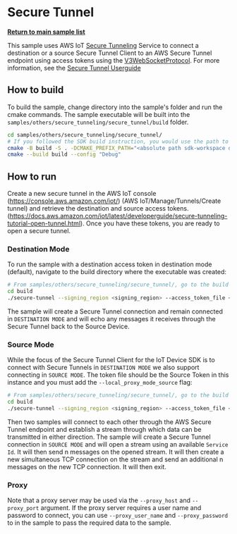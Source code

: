 # Secure Tunnel

[**Return to main sample list**](../../README.md)

This sample uses AWS IoT [Secure Tunneling](https://docs.aws.amazon.com/iot/latest/developerguide/secure-tunneling.html) Service to connect a destination or a source Secure Tunnel Client to an AWS Secure Tunnel endpoint using access tokens using the [V3WebSocketProtocol](https://github.com/aws-samples/aws-iot-securetunneling-localproxy/blob/main/V3WebSocketProtocolGuide.md). For more information, see the [Secure Tunnel Userguide](../../../documents/Secure_Tunnel_Userguide.md)

## How to build

To build the sample, change directory into the sample's folder and run the cmake commands. The sample executable will be built into the `samples/others/secure_tunneling/secure_tunnel/build` folder.
```sh
cd samples/others/secure_tunneling/secure_tunnel/
# If you followed the SDK build instruction, you would use the path to `sdk-workspace` folder for `CMAKE_PREFIX_PATH` here
cmake -B build -S . -DCMAKE_PREFIX_PATH="<absolute path sdk-workspace dir>" -DCMAKE_BUILD_TYPE="Debug" .
cmake --build build --config "Debug"
```

## How to run

Create a new secure tunnel in the AWS IoT console (https://console.aws.amazon.com/iot/) (AWS IoT/Manage/Tunnels/Create tunnel) and retrieve the destination and source access tokens. (https://docs.aws.amazon.com/iot/latest/developerguide/secure-tunneling-tutorial-open-tunnel.html). Once you have these tokens, you are ready to open a secure tunnel.

### Destination Mode

To run the sample with a destination access token in destination mode (default), navigate to the build directory where the executable was created:

```sh
# From samples/others/secure_tunneling/secure_tunnel/, go to the build directory
cd build
./secure-tunnel --signing_region <signing_region> --access_token_file <path to destination access token>
```

The sample will create a Secure Tunnel connection and remain connected in `DESTINATION MODE` and will echo any messages it receives through the Secure Tunnel back to the Source Device.

### Source Mode

While the focus of the Secure Tunnel Client for the IoT Device SDK is to connect with Secure Tunnels in `DESTINATION MODE` we also support connecting in `SOURCE MODE`. The token file should be the Source Token in this instance and you must add the `--local_proxy_mode_source` flag:

```sh
# From samples/others/secure_tunneling/secure_tunnel/, go to the build directory
cd build
./secure-tunnel --signing_region <signing_region> --access_token_file <path to source access token> --local_proxy_mode_source
```

Then two samples will connect to each other through the AWS Secure Tunnel endpoint and establish a stream through which data can be transmitted in either direction.
The sample will create a Secure Tunnel connection in `SOURCE MODE` and will open a stream using an available `Service Id`. It will then send n messages on the opened stream. It will then create a new simultaneous TCP connection on the stream and send an additional n messages on the new TCP connection. It will then exit.

### Proxy

Note that a proxy server may be used via the `--proxy_host` and `--proxy_port` argument. If the proxy server requires a user name and password to connect,  you can use `--proxy_user_name` and `--proxy_password` to in the sample to pass the required data to the sample.

